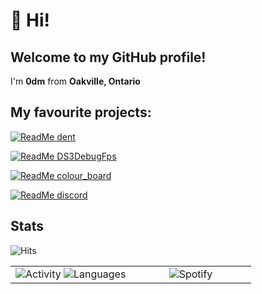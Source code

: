 # 👋 Hi! 

## Welcome to my GitHub profile!
I'm **0dm** from **Oakville, Ontario** 

## My favourite projects:
[![ReadMe dent](https://github-readme-stats.vercel.app/api/pin/?username=0dm&repo=dent)](https://github.com/0dm/dent)

[![ReadMe DS3DebugFps](https://github-readme-stats.vercel.app/api/pin/?username=0dm&repo=DS3DebugFps)](https://github.com/0dm/DS3DebugFps)

[![ReadMe colour_board](https://github-readme-stats.vercel.app/api/pin/?username=0dm&repo=colour_board)](https://github.com/0dm/colour_board)

[![ReadMe discord](https://github-readme-stats.vercel.app/api/pin/?username=0dm&repo=discord)](https://github.com/0dm/discord)

## Stats
<img src="https://hits.seeyoufarm.com/api/count/incr/badge.svg?url=https%3A%2F%2Fgithub.com%2F0dm&count_bg=%2350A411&title_bg=%23000000&icon=github.svg&icon_color=%23FFFFFF&title=hits&edge_flat=false" alt="Hits" />
<table>
  <tr> 
    <td valign="bottom" width="50%">
      <div align="center">
        <img src="https://github-readme-stats.vercel.app/api/top-langs/?username=0dm&layout=compact" alt="Activity" />
        <img src="https://github-readme-stats.vercel.app/api?username=0dm&show_icons=true" alt="Languages"/>
      </div>
    </td>
    <td valign="top" width="50%">
      <div align="center">
        <img src="https://spotify-github-profile.vercel.app/api/view?uid=12157581118&cover_image=true&theme=default" alt="Spotify" />
      </div>
    </td>
  </tr>
</table>
